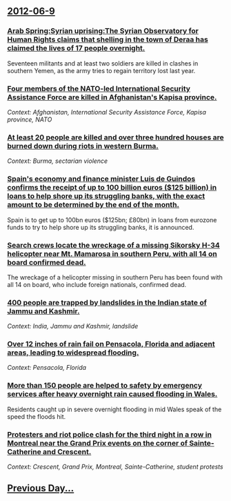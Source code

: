## [2012-06-9](/news/2012/06/9/index.md)

### [Arab Spring:Syrian uprising:The Syrian Observatory for Human Rights claims that shelling in the town of Deraa has claimed the lives of 17 people overnight. ](/news/2012/06/9/arab-spring-psyrian-uprising-pthe-syrian-observatory-for-human-rights-claims-that-shelling-in-the-town-of-deraa-has-claimed-the-lives-of-17.md)
Seventeen militants and at least two soldiers are killed in clashes in southern Yemen, as the army tries to regain territory lost last year.

### [Four members of the NATO-led International Security Assistance Force are killed in Afghanistan's Kapisa province. ](/news/2012/06/9/four-members-of-the-nato-led-international-security-assistance-force-are-killed-in-afghanistan-s-kapisa-province.md)
_Context: Afghanistan, International Security Assistance Force, Kapisa province, NATO_

### [At least 20 people are killed and over three hundred houses are burned down during riots in western Burma. ](/news/2012/06/9/at-least-20-people-are-killed-and-over-three-hundred-houses-are-burned-down-during-riots-in-western-burma.md)
_Context: Burma, sectarian violence_

### [Spain's economy and finance minister Luis de Guindos confirms the receipt of up to 100 billion euros ($125 billion) in loans to help shore up its struggling banks, with the exact amount to be determined by the end of the month. ](/news/2012/06/9/spain-s-economy-and-finance-minister-luis-de-guindos-confirms-the-receipt-of-up-to-100-billion-euros-125-billion-in-loans-to-help-shore-u.md)
Spain is to get up to 100bn euros ($125bn; £80bn) in loans from eurozone funds to try to help shore up its struggling banks, it is announced.

### [Search crews locate the wreckage of a missing Sikorsky H-34 helicopter near Mt. Mamarosa in southern Peru, with all 14 on board confirmed dead. ](/news/2012/06/9/search-crews-locate-the-wreckage-of-a-missing-sikorsky-h-34-helicopter-near-mt-mamarosa-in-southern-peru-with-all-14-on-board-confirmed-de.md)
The wreckage of a helicopter missing in southern Peru has been found with all 14 on board, who include foreign nationals, confirmed dead.

### [400 people are trapped by landslides in the Indian state of Jammu and Kashmir. ](/news/2012/06/9/400-people-are-trapped-by-landslides-in-the-indian-state-of-jammu-and-kashmir.md)
_Context: India, Jammu and Kashmir, landslide_

### [Over 12 inches of rain fail on Pensacola, Florida and adjacent areas, leading to widespread flooding. ](/news/2012/06/9/over-12-inches-of-rain-fail-on-pensacola-florida-and-adjacent-areas-leading-to-widespread-flooding.md)
_Context: Pensacola, Florida_

### [More than 150 people are helped to safety by emergency services after heavy overnight rain caused flooding in Wales. ](/news/2012/06/9/more-than-150-people-are-helped-to-safety-by-emergency-services-after-heavy-overnight-rain-caused-flooding-in-wales.md)
Residents caught up in severe overnight flooding in mid Wales speak of the speed the floods hit.

### [Protesters and riot police clash for the third night in a row in Montreal near the Grand Prix events on the corner of Sainte-Catherine and Crescent. ](/news/2012/06/9/protesters-and-riot-police-clash-for-the-third-night-in-a-row-in-montreal-near-the-grand-prix-events-on-the-corner-of-sainte-catherine-and-c.md)
_Context: Crescent, Grand Prix, Montreal, Sainte-Catherine, student protests_

## [Previous Day...](/news/2012/06/8/index.md)


